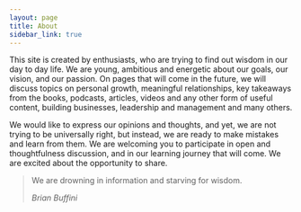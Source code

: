 ```yaml
---
layout: page
title: About
sidebar_link: true
---
```


This site is created by enthusiasts, who are trying to find out wisdom in our day to day life. We are young, ambitious and energetic about our goals, our vision, and our passion. On pages that will come in the future, we will discuss topics on personal growth, meaningful relationships, key takeaways from the books, podcasts, articles, videos and any other form of useful content, building businesses, leadership and management and many others.

We would like to express our opinions and thoughts, and yet, we are not trying to be universally right, but instead, we are ready to make mistakes and learn from them. We are welcoming you to participate in open and thoughtfulness discussion, and in our learning journey that will come. We are excited about the opportunity to share.

> We are drowning in information and starving for wisdom.
> 
> _Brian Buffini_

